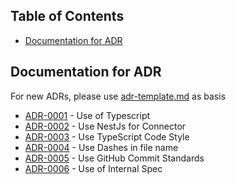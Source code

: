 ## Table of Contents
- [Documentation for ADR](#documentation-for-adr)

## Documentation for ADR
For new ADRs, please use [adr-template.md](decisions/adr-template.md) as basis

- [ADR-0001](decisions/0001-use-of-typescript.md) - Use of Typescript
- [ADR-0002](decisions/0002-use-nestjs-for-connector.md) - Use NestJs for Connector
- [ADR-0003](decisions/0003-typescript-style-guide.md) - Use TypeScript Code Style 
- [ADR-0004](decisions/0004-use-dashes-in-filenames.md) - Use Dashes in file name 
- [ADR-0005](decisions/0005-github-commit-message-guidelines.md) - Use GitHub Commit Standards
- [ADR-0006](decisions/0006-use-of-internal-spec.md) - Use of Internal Spec



